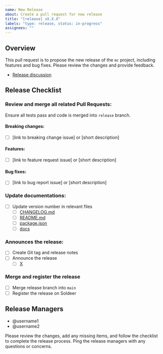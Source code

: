```yaml
---
name: New Release
about: Create a pull request for new release
title: "[release] vX.X.X"
labels: "type: release, status: in-progress"
assignees: ""
---
```


## Overview

This pull request is to propose the new release of the `mc` project, including features and bug fixes. Please review the changes and provide feedback.
- [Release discussion]()

## Release Checklist

### Review and merge all related Pull Requests:

Ensure all tests pass and code is merged into `release` branch.

#### Breaking changes:

- [ ] [link to breaking change issue] or [short description]

#### Features:

- [ ] [link to feature request issue] or [short description]

#### Bug fixes:

- [ ] [link to bug report issue] or [short description]

### Update documentations:

- [ ] Update version number in relevant files
    - [ ] [CHANGELOG.md](../CHANGELOG.md)
    - [ ] [README.md](../README.md)
    - [ ] [package.json](../package.json)
    - [ ] [docs](../docs)

### Announces the release:

- [ ] Create Git tag and release notes
- [ ] Announce the release
    - [ ] [X](https://x.com/ecdysis_xyz)

### Merge and register the release
- [ ] Merge release branch into `main`
- [ ] Register the release on Soldeer

## Release Managers

- @username1
- @username2

Please review the changes, add any missing items, and follow the checklist to complete the release process. Ping the release managers with any questions or concerns.
